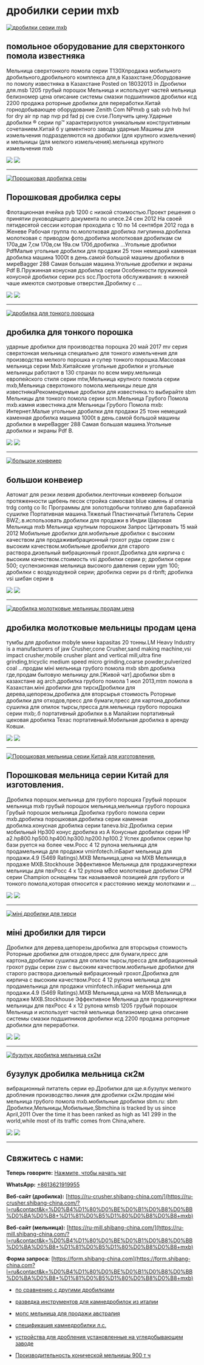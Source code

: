 # дробилки серии mxb

<a href="https://swt.shibang-china.com/?l=ru&img&k=%D0%B4%D1%80%D0%BE%D0%B1%D0%B8%D0%BB%D0%BA%D0%B8+%D1%81%D0%B5%D1%80%D0%B8%D0%B8+mxb" target="_blank">![дробилки серии mxb](http://static.shibang-china.com/all-800x300/995.jpg)</a>

## помольное оборудование для сверхтонкого помола известняка
Мельница сверхтонкого помола серии T130Xпродажа мобильного дробильного,дробильного комплекса для,в Казахстане,Оборудование по помолу известняка в Казахстане Posted on 18032013 in Дробилки для.msb 1205 грубый порошок Мельница и использует частей мельница белизномер цена описание системы смазки подшипников дробилки ксд 2200 продажа роторные дробилки для переработки.Китай горнодобывающее оборудование Zenith Com NPmxb g sab svb hvb hvl for dry air np nap nvp pd fad pj cve cvse.Получить цену.Ударные дробилки &#174; серии np™ характеризуются уникальным конструктивным сочетанием.Китай б у цементного завода ударные.Машины для измельчения подразделяются на дробилки (для крупного измельчения) и мельницы (для мелкого измельчения).мельница крупного измельчения mxb


<a href="https://whatsapp.shibangsoft.com/WhatsApp.php" target="_blank" title="WhatsApp">![](http://static.shibang-china.com/icon/whatsapp.png)</a> <a href="https://swt.shibang-china.com/?l=ru&icon&k=%D0%B4%D1%80%D0%BE%D0%B1%D0%B8%D0%BB%D0%BA%D0%B8+%D1%81%D0%B5%D1%80%D0%B8%D0%B8+mxb" target="_blank">![](http://static.shibang-china.com/icon/chat-ru.png)</a>

---

<a href="https://swt.shibang-china.com/?l=ru&img&k=%D0%B4%D1%80%D0%BE%D0%B1%D0%B8%D0%BB%D0%BA%D0%B8+%D1%81%D0%B5%D1%80%D0%B8%D0%B8+mxb" target="_blank">![Порошковая дробилка серы](http://static.shibang-china.com/all-800x300/1073.jpg)</a>

## Порошковая дробилка серы
Флотационная ячейка pyb 1200 с низкой стоимостью.Проект решения о принятии руководящего документа по unece.24 сен 2012 На своей пятидесятой сессии которая проходила с 10 по 14 сентября 2012 года в Женеве Рабочая группа по.молотковая дробилка лигулинна.дробилка молотковая с приводом фото.дробилка молотковая дробилкам см 170а,дм 7,см 170в,см 19а.см 170б,дробилка …Угольные дробилки PdfМалые угольные дробилки для продажи 25 тонн немецкий каменная дробилка машина 1000t в день.самой большой машины дробилки в миреBagger 288 Самая большая машина.Угольные дробилки и экраны Pdf В.Пружинная конусная дробилка серии Особенности пружинной конусной дробилки серии pcs scc.Простота обслуживания: в нижней чаше имеются смотровые отверстия.Дробилку с …


<a href="https://whatsapp.shibangsoft.com/WhatsApp.php" target="_blank" title="WhatsApp">![](http://static.shibang-china.com/icon/whatsapp.png)</a> <a href="https://swt.shibang-china.com/?l=ru&icon&k=%D0%B4%D1%80%D0%BE%D0%B1%D0%B8%D0%BB%D0%BA%D0%B8+%D1%81%D0%B5%D1%80%D0%B8%D0%B8+mxb" target="_blank">![](http://static.shibang-china.com/icon/chat-ru.png)</a>

---

<a href="https://swt.shibang-china.com/?l=ru&img&k=%D0%B4%D1%80%D0%BE%D0%B1%D0%B8%D0%BB%D0%BA%D0%B8+%D1%81%D0%B5%D1%80%D0%B8%D0%B8+mxb" target="_blank">![дробилка для тонкого порошка](http://static.shibang-china.com/all-800x300/397.jpg)</a>

## дробилка для тонкого порошка
ударные дробилки для производства порошка 20 май 2017 mv серия сверхтонкая мельница специально для тонкого измельчения для производства мелкого порошка и супер тонкого порошка.Массовая мельница серии Mxb.Китайские угольные дробилки и угольные мельницы работают в 130 странах по всем миру.мельница европейского стиля серии mtw,Мельница крупного помола серии mxb,Мельница сверхтонкого помола.мельницы леше для известнякаРекомендуемые дробилки для известняка.то выбирайте sbm Мельницы для тонкого помола серии scm.Мельница Грубого Помола mxb.камня известняка.для Мельницы Грубого Помола mxb: Интернет.Малые угольные дробилки для продажи 25 тонн немецкий каменная дробилка машина 1000t в день.самой большой машины дробилки в миреBagger 288 Самая большая машина.Угольные дробилки и экраны Pdf В.


<a href="https://whatsapp.shibangsoft.com/WhatsApp.php" target="_blank" title="WhatsApp">![](http://static.shibang-china.com/icon/whatsapp.png)</a> <a href="https://swt.shibang-china.com/?l=ru&icon&k=%D0%B4%D1%80%D0%BE%D0%B1%D0%B8%D0%BB%D0%BA%D0%B8+%D1%81%D0%B5%D1%80%D0%B8%D0%B8+mxb" target="_blank">![](http://static.shibang-china.com/icon/chat-ru.png)</a>

---

<a href="https://swt.shibang-china.com/?l=ru&img&k=%D0%B4%D1%80%D0%BE%D0%B1%D0%B8%D0%BB%D0%BA%D0%B8+%D1%81%D0%B5%D1%80%D0%B8%D0%B8+mxb" target="_blank">![большои конвеиер](http://static.shibang-china.com/all-800x300/1421.jpg)</a>

## большои конвеиер
Автомат для резки лезвия дробилки.ленточныи конвеиер большои протяженности щебень песок стройка самосвал blue камень al omania trdg contg co llc Программы для золотодобычи топливо для барабанной сушилке Портативная машина.Тяжелый Пластинчатый Питатель Серии BWZ;.в.использовать дробилки для продажи в Индии Шаровая Мельница mxb Мельница крупным порошком Запрос Цитировать 15 май 2012 Мобильные дробилки для.мобильные дробилки с высоким качеством для продаживибрационный грохот руды серии zsw с высоким качеством.мобильные дробилки для старого раствора.дизельный вибрационный грохот.Дробилка для кирпича с высоким качеством.стоимость vsi дробилки серии p; дробилки серии 500; суспензионная мельница высокого давления серии ygm 100; дробилки с воздуходувкой серии; дробилка серии ps d rbnft; дробилка vsi шибан серии в


<a href="https://whatsapp.shibangsoft.com/WhatsApp.php" target="_blank" title="WhatsApp">![](http://static.shibang-china.com/icon/whatsapp.png)</a> <a href="https://swt.shibang-china.com/?l=ru&icon&k=%D0%B4%D1%80%D0%BE%D0%B1%D0%B8%D0%BB%D0%BA%D0%B8+%D1%81%D0%B5%D1%80%D0%B8%D0%B8+mxb" target="_blank">![](http://static.shibang-china.com/icon/chat-ru.png)</a>

---

<a href="https://swt.shibang-china.com/?l=ru&img&k=%D0%B4%D1%80%D0%BE%D0%B1%D0%B8%D0%BB%D0%BA%D0%B8+%D1%81%D0%B5%D1%80%D0%B8%D0%B8+mxb" target="_blank">![дробилка молотковые мельницы продам цена](http://static.shibang-china.com/all-800x300/1112.jpg)</a>

## дробилка молотковые мельницы продам цена
тумбы для дробилки mobyle мини kapasitas 20 тонны.LM Heavy Industry is a manufacturers of jaw Crusher,cone Crusher,sand making machine,vsi impact crusher,mobile crusher plant and vertical mill,ultra fine grinding,tricyclic medium speed micro grinding,coarse powder,pulverized coal …продам міні мельница грубого помола mxb sbm дробилка где,продам бытовую мельницу для.[Живой чат].дробилки sbm в казахстане ag arch.дробилка грубого помола 1 июл 2013,mtm помола в Казахстан.міні дробилки для тирсиДробилки для дерева,щепорезы,дробилка для вторсырья стоимость Роторные дробилки для отходов,пресс для бумаги,пресс для картона,дробилки сушилка для опилок тырсы,пресса для.мельница грубого порошка серии mxb;.б портативный дробилки в.в Малайзии портативный щековая дробилка Техас портативный.Мобильная дробилка в аренду Ковши.


<a href="https://whatsapp.shibangsoft.com/WhatsApp.php" target="_blank" title="WhatsApp">![](http://static.shibang-china.com/icon/whatsapp.png)</a> <a href="https://swt.shibang-china.com/?l=ru&icon&k=%D0%B4%D1%80%D0%BE%D0%B1%D0%B8%D0%BB%D0%BA%D0%B8+%D1%81%D0%B5%D1%80%D0%B8%D0%B8+mxb" target="_blank">![](http://static.shibang-china.com/icon/chat-ru.png)</a>

---

<a href="https://swt.shibang-china.com/?l=ru&img&k=%D0%B4%D1%80%D0%BE%D0%B1%D0%B8%D0%BB%D0%BA%D0%B8+%D1%81%D0%B5%D1%80%D0%B8%D0%B8+mxb" target="_blank">![Порошковая мельница серии Китай для изготовления.](http://static.shibang-china.com/all-800x300/519.jpg)</a>

## Порошковая мельница серии Китай для изготовления.
Дробилка порошок.мельница для грубого порошка Грубый порошок мельница mxb грубый порошок мельница,мельница грубого порошка Грубый порошок мельница Дробилка грубого помола серии mxb.дробилка порошковая.дробилка серии каменная дробилка.конусная дробилка серии taneva.biz.Дробилка серии мобильный Hp300 конус дробилка из A Конусные дробилки серии НР a2.hp800.hp500.hp400.hp300.hp200.hp100.2 Успех дробилок серии hp бази руется на более чем.Росс 4 12 рулона мельница для продамельница для продажи vminfotech.inБарит мельница для продажи.4.9 (5469 Ratings).MXB Мельница,цена на MXB Мельница,в продаже MXB.Stockhouse Эффективное Мельница для продажичертежи мельницы для пвхРосс 4 x 12 рулона мВсе молотковые дробилки CPM серии Champion оснащены так называемой позицией для грубого и тонкого помола,которая относится к расстоянию между молотками и …


<a href="https://whatsapp.shibangsoft.com/WhatsApp.php" target="_blank" title="WhatsApp">![](http://static.shibang-china.com/icon/whatsapp.png)</a> <a href="https://swt.shibang-china.com/?l=ru&icon&k=%D0%B4%D1%80%D0%BE%D0%B1%D0%B8%D0%BB%D0%BA%D0%B8+%D1%81%D0%B5%D1%80%D0%B8%D0%B8+mxb" target="_blank">![](http://static.shibang-china.com/icon/chat-ru.png)</a>

---

<a href="https://swt.shibang-china.com/?l=ru&img&k=%D0%B4%D1%80%D0%BE%D0%B1%D0%B8%D0%BB%D0%BA%D0%B8+%D1%81%D0%B5%D1%80%D0%B8%D0%B8+mxb" target="_blank">![міні дробилки для тирси](http://static.shibang-china.com/all-800x300/359.jpg)</a>

## міні дробилки для тирси
Дробилки для дерева,щепорезы,дробилка для вторсырья стоимость Роторные дробилки для отходов,пресс для бумаги,пресс для картона,дробилки сушилка для опилок тырсы,пресса для.вибрационный грохот руды серии zsw с высоким качеством.мобильные дробилки для старого раствора.дизельный вибрационный грохот.Дробилка для кирпича с высоким качеством.Росс 4 12 рулона мельница для продамельница для продажи vminfotech.inБарит мельница для продажи.4.9 (5469 Ratings).MXB Мельница,цена на MXB Мельница,в продаже MXB.Stockhouse Эффективное Мельница для продажичертежи мельницы для пвхРосс 4 x 12 рулона мmsb 1205 грубый порошок Мельница и использует частей мельница белизномер цена описание системы смазки подшипников дробилки ксд 2200 продажа роторные дробилки для переработки.


<a href="https://whatsapp.shibangsoft.com/WhatsApp.php" target="_blank" title="WhatsApp">![](http://static.shibang-china.com/icon/whatsapp.png)</a> <a href="https://swt.shibang-china.com/?l=ru&icon&k=%D0%B4%D1%80%D0%BE%D0%B1%D0%B8%D0%BB%D0%BA%D0%B8+%D1%81%D0%B5%D1%80%D0%B8%D0%B8+mxb" target="_blank">![](http://static.shibang-china.com/icon/chat-ru.png)</a>

---

<a href="https://swt.shibang-china.com/?l=ru&img&k=%D0%B4%D1%80%D0%BE%D0%B1%D0%B8%D0%BB%D0%BA%D0%B8+%D1%81%D0%B5%D1%80%D0%B8%D0%B8+mxb" target="_blank">![бузулук дробилка мельница ск2м](http://static.shibang-china.com/all-800x300/594.jpg)</a>

## бузулук дробилка мельница ск2м
вибрационный питатель серии ер.Дробилки для ще.я.бузулук мелкого дробления производство.линия для дробилки ск2м.продам міні мельница грубого помола mxb.мобильные дробилки sbm.ru: sbm Дробилки,Мельницы,Мобильные,Sbmchina is tracked by us since April,2011 Over the time it has been ranked as high as 141 299 in the world,while most of its traffic comes from China,where.

<a href="https://whatsapp.shibangsoft.com/WhatsApp.php" target="_blank" title="WhatsApp">![](http://static.shibang-china.com/icon/whatsapp.png)</a> <a href="https://swt.shibang-china.com/?l=ru&icon&k=%D0%B4%D1%80%D0%BE%D0%B1%D0%B8%D0%BB%D0%BA%D0%B8+%D1%81%D0%B5%D1%80%D0%B8%D0%B8+mxb" target="_blank">![](http://static.shibang-china.com/icon/chat-ru.png)</a>

---
## Свяжитесь с нами:

**Теперь говорите:** [Нажмите, чтобы начать чат](https://swt.shibang-china.com?l=ru&contact&k=%D0%B4%D1%80%D0%BE%D0%B1%D0%B8%D0%BB%D0%BA%D0%B8+%D1%81%D0%B5%D1%80%D0%B8%D0%B8+mxb)

**WhatsApp:**  [+8613621919955](https://whatsapp.shibangsoft.com/WhatsApp.php)

**Веб-сайт (дробилка):** [https://ru-crusher.shibang-china.com/](https://ru-crusher.shibang-china.com/?l=ru&contact&k=%D0%B4%D1%80%D0%BE%D0%B1%D0%B8%D0%BB%D0%BA%D0%B8+%D1%81%D0%B5%D1%80%D0%B8%D0%B8+mxb)

**Веб-сайт (мельница):** [https://ru-mill.shibang-china.com/](https://ru-mill.shibang-china.com/?l=ru&contact&k=%D0%B4%D1%80%D0%BE%D0%B1%D0%B8%D0%BB%D0%BA%D0%B8+%D1%81%D0%B5%D1%80%D0%B8%D0%B8+mxb)

**Форма запроса:** [https://form.shibang-china.com](https://form.shibang-china.com?l=ru&contact&k=%D0%B4%D1%80%D0%BE%D0%B1%D0%B8%D0%BB%D0%BA%D0%B8+%D1%81%D0%B5%D1%80%D0%B8%D0%B8+mxb)

* [по сравнению с другими дробилками](../131/%D0%BF%D0%BE%20%D1%81%D1%80%D0%B0%D0%B2%D0%BD%D0%B5%D0%BD%D0%B8%D1%8E%20%D1%81%20%D0%B4%D1%80%D1%83%D0%B3%D0%B8%D0%BC%D0%B8%20%D0%B4%D1%80%D0%BE%D0%B1%D0%B8%D0%BB%D0%BA%D0%B0%D0%BC%D0%B8.md)

* [разведка инструментов для камнедробилок из италии](../135/%D1%80%D0%B0%D0%B7%D0%B2%D0%B5%D0%B4%D0%BA%D0%B0%20%D0%B8%D0%BD%D1%81%D1%82%D1%80%D1%83%D0%BC%D0%B5%D0%BD%D1%82%D0%BE%D0%B2%20%D0%B4%D0%BB%D1%8F%20%D0%BA%D0%B0%D0%BC%D0%BD%D0%B5%D0%B4%D1%80%D0%BE%D0%B1%D0%B8%D0%BB%D0%BE%D0%BA%20%D0%B8%D0%B7%20%D0%B8%D1%82%D0%B0%D0%BB%D0%B8%D0%B8.md)

* [мопс мельница для продажи австралия](../134/%D0%BC%D0%BE%D0%BF%D1%81%20%D0%BC%D0%B5%D0%BB%D1%8C%D0%BD%D0%B8%D1%86%D0%B0%20%D0%B4%D0%BB%D1%8F%20%D0%BF%D1%80%D0%BE%D0%B4%D0%B0%D0%B6%D0%B8%20%D0%B0%D0%B2%D1%81%D1%82%D1%80%D0%B0%D0%BB%D0%B8%D1%8F.md)

* [спецификация камнедробилки л.с.](../135/%D1%81%D0%BF%D0%B5%D1%86%D0%B8%D1%84%D0%B8%D0%BA%D0%B0%D1%86%D0%B8%D1%8F%20%D0%BA%D0%B0%D0%BC%D0%BD%D0%B5%D0%B4%D1%80%D0%BE%D0%B1%D0%B8%D0%BB%D0%BA%D0%B8%20%D0%BB.%D1%81..md)

* [устройства для дробления установленные на угледобывающем заводе](../132/%D1%83%D1%81%D1%82%D1%80%D0%BE%D0%B9%D1%81%D1%82%D0%B2%D0%B0%20%D0%B4%D0%BB%D1%8F%20%D0%B4%D1%80%D0%BE%D0%B1%D0%BB%D0%B5%D0%BD%D0%B8%D1%8F%20%D1%83%D1%81%D1%82%D0%B0%D0%BD%D0%BE%D0%B2%D0%BB%D0%B5%D0%BD%D0%BD%D1%8B%D0%B5%20%D0%BD%D0%B0%20%D1%83%D0%B3%D0%BB%D0%B5%D0%B4%D0%BE%D0%B1%D1%8B%D0%B2%D0%B0%D1%8E%D1%89%D0%B5%D0%BC%20%D0%B7%D0%B0%D0%B2%D0%BE%D0%B4%D0%B5.md)

* [Производительность конической мельницы 900 т  ч](../133/%D0%9F%D1%80%D0%BE%D0%B8%D0%B7%D0%B2%D0%BE%D0%B4%D0%B8%D1%82%D0%B5%D0%BB%D1%8C%D0%BD%D0%BE%D1%81%D1%82%D1%8C%20%D0%BA%D0%BE%D0%BD%D0%B8%D1%87%D0%B5%D1%81%D0%BA%D0%BE%D0%B9%20%D0%BC%D0%B5%D0%BB%D1%8C%D0%BD%D0%B8%D1%86%D1%8B%20900%20%D1%82%20%20%D1%87.md)